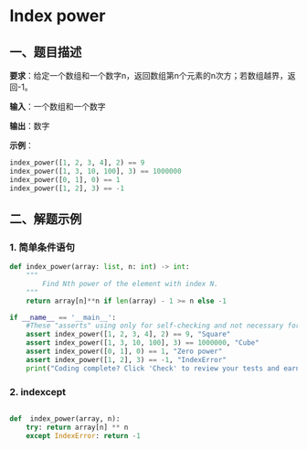 # Index power

## 一、题目描述

**要求**：给定一个数组和一个数字n，返回数组第n个元素的n次方；若数组越界，返回-1。

**输入**：一个数组和一个数字

**输出**：数字

**示例**：

```python
index_power([1, 2, 3, 4], 2) == 9
index_power([1, 3, 10, 100], 3) == 1000000
index_power([0, 1], 0) == 1
index_power([1, 2], 3) == -1

```

## 二、解题示例

### 1. 简单条件语句

```python
def index_power(array: list, n: int) -> int:
    """
        Find Nth power of the element with index N.
    """
    return array[n]**n if len(array) - 1 >= n else -1

if __name__ == '__main__':
    #These "asserts" using only for self-checking and not necessary for auto-testing
    assert index_power([1, 2, 3, 4], 2) == 9, "Square"
    assert index_power([1, 3, 10, 100], 3) == 1000000, "Cube"
    assert index_power([0, 1], 0) == 1, "Zero power"
    assert index_power([1, 2], 3) == -1, "IndexError"
    print("Coding complete? Click 'Check' to review your tests and earn cool rewards!")
```


### 2. indexcept

```python

def  index_power(array, n):
    try: return array[n] ** n
    except IndexError: return -1
```
